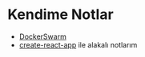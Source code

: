 # Kendime Notlar
- [DockerSwarm](./DockerSwarm.md)
- [create-react-app](./create-react-app.md) ile alakalı notlarım

